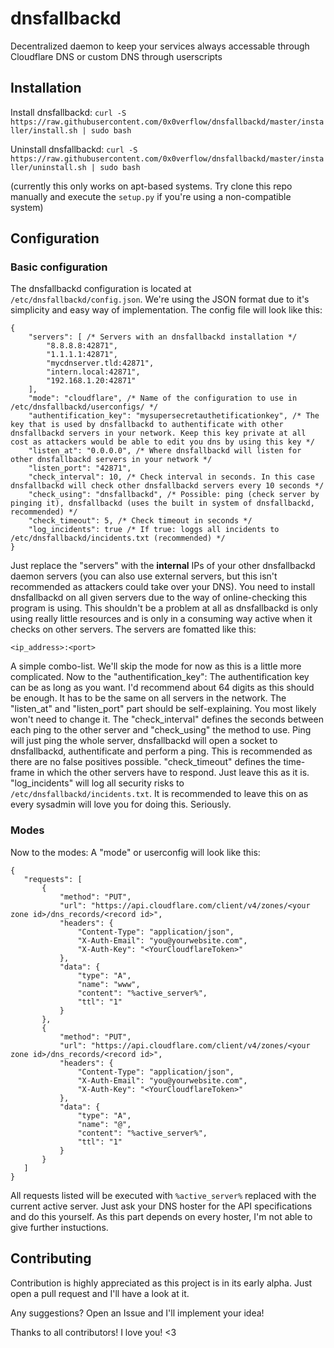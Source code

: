 # dnsfallbackd
Decentralized daemon to keep your services always accessable through Cloudflare DNS or custom DNS through userscripts

## Installation
Install dnsfallbackd:
```curl -S https://raw.githubusercontent.com/0x0verflow/dnsfallbackd/master/installer/install.sh | sudo bash```

Uninstall dnsfallbackd:
```curl -S https://raw.githubusercontent.com/0x0verflow/dnsfallbackd/master/installer/uninstall.sh | sudo bash```

(currently this only works on apt-based systems. Try clone this repo manually and execute the ``setup.py`` if you're using a non-compatible system)

## Configuration
### Basic configuration
The dnsfallbackd configuration is located at ``/etc/dnsfallbackd/config.json``. We're using the JSON format due to it's simplicity and easy way of implementation. The config file will look like this:

```
{
    "servers": [ /* Servers with an dnsfallbackd installation */
        "8.8.8.8:42871",
        "1.1.1.1:42871",
        "mycdnserver.tld:42871",
        "intern.local:42871",
        "192.168.1.20:42871"
    ],
    "mode": "cloudflare", /* Name of the configuration to use in /etc/dnsfallbackd/userconfigs/ */
    "authentification_key": "mysupersecretauthetificationkey", /* The key that is used by dnsfallbackd to authentificate with other dnsfallbackd servers in your network. Keep this key private at all cost as attackers would be able to edit you dns by using this key */
    "listen_at": "0.0.0.0", /* Where dnsfallbackd will listen for other dnsfallbackd servers in your network */
    "listen_port": "42871",
    "check_interval": 10, /* Check interval in seconds. In this case dnsfallbackd will check other dnsfallbackd servers every 10 seconds */
    "check_using": "dnsfallbackd", /* Possible: ping (check server by pinging it), dnsfallbackd (uses the built in system of dnsfallbackd, recommended) */
    "check_timeout": 5, /* Check timeout in seconds */
    "log_incidents": true /* If true: loggs all incidents to /etc/dnsfallbackd/incidents.txt (recommended) */
}
```

Just replace the "servers" with the **internal** IPs of your other dnsfallbackd daemon servers (you can also use external servers, but this isn't recommended as attackers could take over your DNS). You need to install dnsfallbackd on all given servers due to the way of online-checking this program is using. This shouldn't be a problem at all as dnsfallbackd is only using really little resources and is only in a consuming way active when it checks on other servers. The servers are fomatted like this:

```<ip_address>:<port>```

A simple combo-list. We'll skip the mode for now as this is a little more complicated. Now to the "authentification_key": The authentification key can be as long as you want. I'd recommend about 64 digits as this should be enough. It has to be the same on all servers in the network.
The "listen_at" and "listen_port" part should be self-explaining. You most likely won't need to change it.
The "check_interval" defines the seconds between each ping to the other server and "check_using" the method to use. Ping will just ping the whole server, dnsfallbackd will open a socket to dnsfallbackd, authentificate and perform a ping. This is recommended as there are no false positives possible.
"check_timeout" defines the time-frame in which the other servers have to respond. Just leave this as it is.
"log_incidents" will log all security risks to ``/etc/dnsfallbackd/incidents.txt``. It is recommended to leave this on as every sysadmin will love you for doing this. Seriously.

### Modes
Now to the modes: 
A "mode" or userconfig will look like this:

```
{
   "requests": [
       {
           "method": "PUT",
           "url": "https://api.cloudflare.com/client/v4/zones/<your zone id>/dns_records/<record id>",
           "headers": {
               "Content-Type": "application/json",
               "X-Auth-Email": "you@yourwebsite.com",
               "X-Auth-Key": "<YourCloudflareToken>"
           },
           "data": {
               "type": "A",
               "name": "www",
               "content": "%active_server%",
               "ttl": "1"
           }
       },
       {
           "method": "PUT",
           "url": "https://api.cloudflare.com/client/v4/zones/<your zone id>/dns_records/<record id>",
           "headers": {
               "Content-Type": "application/json",
               "X-Auth-Email": "you@yourwebsite.com",
               "X-Auth-Key": "<YourCloudflareToken>"
           },
           "data": {
               "type": "A",
               "name": "@",
               "content": "%active_server%",
               "ttl": "1"
           }
       }
   ]
}
```

All requests listed will be executed with ``%active_server%`` replaced with the current active server. Just ask your DNS hoster for the API specifications and do this yourself. As this part depends on every hoster, I'm not able to give further instuctions.

## Contributing
Contribution is highly appreciated as this project is in its early alpha. Just open a pull request and I'll have a look at it.

Any suggestions? Open an Issue and I'll implement your idea!

Thanks to all contributors! I love you! <3
